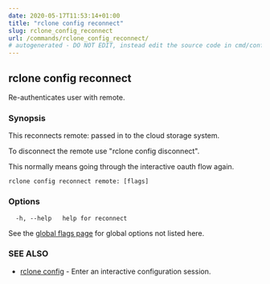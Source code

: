 ```yaml
---
date: 2020-05-17T11:53:14+01:00
title: "rclone config reconnect"
slug: rclone_config_reconnect
url: /commands/rclone_config_reconnect/
# autogenerated - DO NOT EDIT, instead edit the source code in cmd/config/reconnect/ and as part of making a release run "make commanddocs"
---
```

## rclone config reconnect

Re-authenticates user with remote.

### Synopsis


This reconnects remote: passed in to the cloud storage system.

To disconnect the remote use "rclone config disconnect".

This normally means going through the interactive oauth flow again.


```
rclone config reconnect remote: [flags]
```

### Options

```
  -h, --help   help for reconnect
```

See the [global flags page](/flags/) for global options not listed here.

### SEE ALSO

* [rclone config](/commands/rclone_config/)	 - Enter an interactive configuration session.

